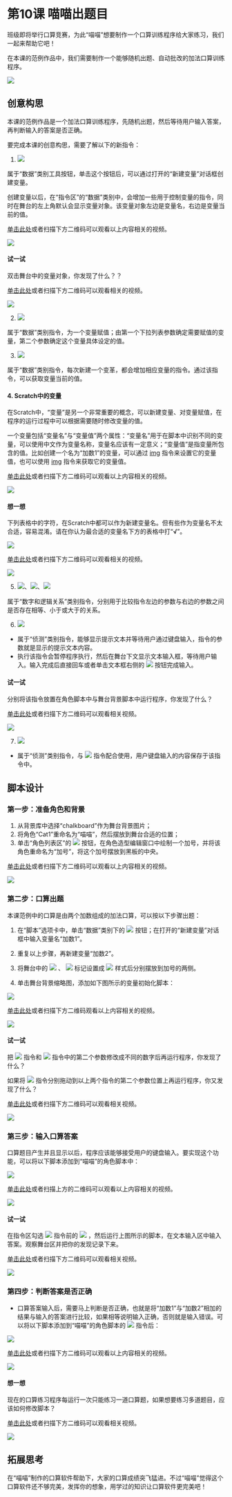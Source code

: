 # 第10课  喵喵出题目



班级即将举行口算竞赛，为此“喵喵”想要制作一个口算训练程序给大家练习，我们一起来帮助它吧！

在本课的范例作品中，我们需要制作一个能够随机出题、自动批改的加法口算训练程序。

![](../../.gitbook/assets/scratch10-0.png)





## 创意构思

本课的范例作品是一个加法口算训练程序，先随机出题，然后等待用户输入答案，再判断输入的答案是否正确。



要完成本课的创意构思，需要了解以下的新指令：

1. ![](../../.gitbook/assets/scratch10-1.png)  

属于“数据”类别工具按钮，单击这个按钮后，可以通过打开的“新建变量”对话框创建变量。

创建变量以后，在“指令区”的“数据”类别中，会增加一些用于控制变量的指令，同时在舞台的左上角默认会显示变量对象。该变量对象左边是变量名，右边是变量当前的值。



[单击此处](http://haohaodada.com/video/a21001.php)或者扫描下方二维码可以观看以上内容相关的视频。

![](../../.gitbook/assets/a21001.png) 



 #### 试一试

 双击舞台中的变量对象，你发现了什么？？

[单击此处](http://haohaodada.com/video/a21002.php)或者扫描下方二维码可以观看相关的视频。

![](../../.gitbook/assets/a21002.png) 

   


2. ![](../../.gitbook/assets/scratch10-2.png) 

属于“数据”类别指令，为一个变量赋值；由第一个下拉列表参数确定需要赋值的变量，第二个参数确定这个变量具体设定的值。



3. ![](../../.gitbook/assets/scratch10-3.png) 

属于“数据”类别指令，每次新建一个变革，都会增加相应变量的指令。通过该指令，可以获取变量当前的值。



#### 4. Scratch中的变量

在Scratch中，“变量”是另一个非常重要的概念，可以新建变量、对变量赋值，在程序的运行过程中可以根据需要随时修改变量的值。

一个变量包括“变量名”与“变量值”两个属性：“变量名”用于在脚本中识别不同的变量，可以使用中文作为变量名称，变量名应该有一定意义；“变量值”是指变量所包含的值。比如创建一个名为“加数1”的变量，可以通过 [img](file:///C:\Users\蒋先华\AppData\Local\Temp\ksohtml\wpsC111.tmp.jpg) 指令来设置它的变量值，也可以使用 [img](file:///C:\Users\蒋先华\AppData\Local\Temp\ksohtml\wpsC122.tmp.jpg) 指令来获取它的变量值。



[单击此处](http://haohaodada.com/video/a21003.php)或者扫描下方二维码可以观看以上内容相关的视频。

![](../../.gitbook/assets/a21003.png) 



 #### 想一想

 下列表格中的字符，在Scratch中都可以作为新建变量名。但有些作为变量名不太合适，容易混淆。请在你认为最合适的变量名下方的表格中打“**√**”。

![](../../.gitbook/assets/scratch10-3b.png)

[单击此处](http://haohaodada.com/video/a21004.php)或者扫描下方二维码可以观看相关的视频。

![](../../.gitbook/assets/a21004.png) 

   

5. ![](../../.gitbook/assets/scratch10-4.png)、![](../../.gitbook/assets/scratch10-5.png)、![](../../.gitbook/assets/scratch10-6.png) 

属于“数字和逻辑关系”类别指令，分别用于比较指令左边的参数与右边的参数之间是否存在相等、小于或大于的关系。



6. ![](../../.gitbook/assets/scratch10-7.png) 

* 属于“侦测”类别指令，能够显示提示文本并等待用户通过键盘输入，指令的参数就是显示的提示文本内容。
* 执行该指令会暂停程序执行，然后在舞台下文显示文本输入框，等待用户输入。输入完成后直接回车或者单击文本框右侧的 ![](../../.gitbook/assets/scratch10-8.png) 按钮完成输入。



 #### 试一试

 分别将该指令放置在角色脚本中与舞台背景脚本中运行程序，你发现了什么？

 [单击此处](http://haohaodada.com/video/a21005.php)或者扫描下方二维码可以观看相关视频。

![](../../.gitbook/assets/a21005.png) 



7. ![](../../.gitbook/assets/scratch10-9.png) 

* 属于“侦测”类别指令，与 ![](../../.gitbook/assets/scratch10-7.png) 指令配合使用，用户键盘输入的内容保存于该指令中。



## 脚本设计

### 第一步：准备角色和背景

1. 从背景库中选择“chalkboard”作为舞台背景图片；
2. 将角色“Cat1”重命名为“喵喵”，然后摆放到舞台合适的位置；
3. 单击“角色列表区”的 ![](../../.gitbook/assets/scratch5-6.png) 按钮，在角色造型编辑窗口中绘制一个加号，并将该角色重命名为“加号”，将这个加号摆放到黑板的中央。



[单击此处](http://haohaodada.com/video/a21006.php)或者扫描下方二维码可以观看以上内容相关的视频。

![](../../.gitbook/assets/a21006.png) 





### 第二步：口算出题

本课范例中的口算是由两个加数组成的加法口算，可以按以下步骤出题：

1. 在“脚本”选项卡中，单击“数据”类别下的 ![](../../.gitbook/assets/scratch10-1.png) 按钮；在打开的“新建变量”对话框中输入变量名“加数1”。

2. 重复以上步骤，再新建变量“加数2”。

3. 将舞台中的 ![](../../.gitbook/assets/scratch10-10.png) 、 ![](../../.gitbook/assets/scratch10-11.png) 标记设置成 ![](../../.gitbook/assets/scratch10-12.png) 样式后分别摆放到加号的两侧。

4. 单击舞台背景缩略图，添加如下图所示的变量初始化脚本：

![](../../.gitbook/assets/scratch10-13.png)



[单击此处](http://haohaodada.com/video/a21007.php)或者扫描下方二维码观看以上内容相关的视频。

![](../../.gitbook/assets/a21007.png) 



 #### 试一试

 把 ![](../../.gitbook/assets/scratch10-14.png) 指令和 ![](../../.gitbook/assets/scratch10-15.png) 指令中的第二个参数修改成不同的数字后再运行程序，你发现了什么？

 如果将 ![](../../.gitbook/assets/scratch7-5.png) 指令分别拖动到以上两个指令的第二个参数位置上再运行程序，你又发现了什么？

[单击此处](http://haohaodada.com/video/a21008.php)或者扫描下方二维码可以观看相关视频。

![](../../.gitbook/assets/a21008.png) 





### 第三步：输入口算答案

口算题目产生并且显示以后，程序应该能够接受用户的键盘输入。要实现这个功能，可以将以下脚本添加到“喵喵”的角色脚本中：

![](../../.gitbook/assets/scratch10-16.png)



[单击此处](http://haohaodada.com/video/a21009.php)或者扫描上方的二维码可以观看以上内容相关的视频。

![](../../.gitbook/assets/a21009.png) 



 #### 试一试

 在指令区勾选 ![](../../.gitbook/assets/scratch10-9.png) 指令前的 ![](../../.gitbook/assets/scratch10-17.png) ，然后运行上图所示的脚本，在文本输入区中输入答案。观察舞台区并把你的发现记录下来。

 [单击此处](http://haohaodada.com/video/a21010.php)或者扫描下方二维码可以观看相关视频。

![](../../.gitbook/assets/a21010.png) 





### 第四步：判断答案是否正确

* 口算答案输入后，需要马上判断是否正确，也就是将“加数1”与“加数2”相加的结果与输入的答案进行比较，如果相等说明输入正确，否则就是输入错误。可以将以下脚本添加到“喵喵”的角色脚本的 ![](../../.gitbook/assets/scratch10-18.png) 指令后：

![](../../.gitbook/assets/scratch10-19.png)



[单击此处](http://haohaodada.com/video/a21011.php)或者扫描下方二维码可以观看以上内容相关的视频。

![](../../.gitbook/assets/a21011.png) 



 #### 想一想

 现在的口算练习程序每运行一次只能练习一道口算题，如果想要练习多道题目，应该如何修改脚本？

 [单击此处](http://haohaodada.com/video/a21012.php)或者扫描下方二维码可以观看相关视频。

![](../../.gitbook/assets/a21012.png) 





## 拓展思考

在“喵喵”制作的口算软件帮助下，大家的口算成绩突飞猛进。不过“喵喵”觉得这个口算软件还不够完美，发挥你的想象，用学过的知识让口算软件更完美吧！